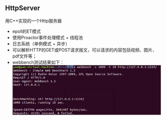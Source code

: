 ## HttpServer
用C++实现的一个Http服务器
- epoll的ET模式
- 使用Proactor事件处理模式 + 线程池
- 日志系统（单例模式 + 异步）
- 可以解析HTTP的GET或POST请求报文，可以请求的内容包括视频、图片、pdf文件等；
- webbench测试结果如下：
![](./httpserver/resource/webbench.PNG)
